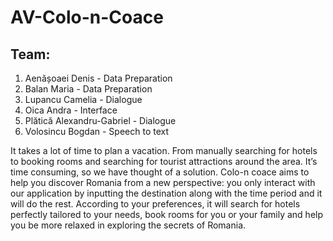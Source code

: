 # AV-Colo-n-Coace

## Team: ##
1. Aenășoaei Denis - Data Preparation
2. Balan Maria - Data Preparation
3. Lupancu Camelia - Dialogue
4. Oica Andra - Interface
5. Plătică Alexandru-Gabriel - Dialogue
6. Volosincu Bogdan - Speech to text



It takes a lot of time to plan a vacation. From manually searching for hotels to booking rooms and searching for tourist attractions around the area. It’s time consuming, so we have thought of a solution. Colo-n coace aims to help you discover Romania from a new perspective: you only interact with our application by inputting the destination along with the time period and it will do the rest. According to your preferences, it will search for hotels perfectly tailored to your needs, book rooms for you or your family and help you be more relaxed in exploring the secrets of Romania.
